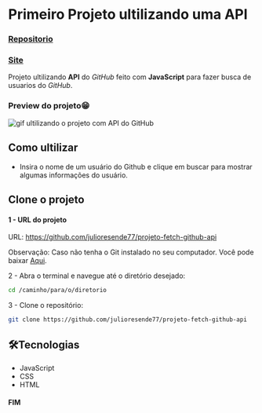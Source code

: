 # Primeiro Projeto ultilizando uma API

### [Repositorio](https://github.com/julioresende77/projeto-fetch-github-api/)

### [Site](https://julioresende77.github.io/projeto-fetch-github-api/)

Projeto ultilizando **API** do *GitHub* feito com **JavaScript** para fazer busca de usuarios do *GitHub*.

### Preview do projeto😁
<img src="./src/img/Gif-projeto-fetch-github-api.mp4" alt="gif ultilizando o projeto com API do GitHub">


## Como ultilizar
- Insira o nome de um usuário do Github e clique em buscar para mostrar algumas informações do usuário.

## Clone o projeto

#### 1 - URL do projeto
URL: https://github.com/julioresende77/projeto-fetch-github-api

Observação: Caso não tenha o Git instalado no seu computador. Você pode baixar [Aqui](https://git-scm.com/downloads).

2 - Abra o terminal e navegue até o diretório desejado:
```bash
cd /caminho/para/o/diretorio
```
3 - Clone o repositório:
```bash
git clone https://github.com/julioresende77/projeto-fetch-github-api
```

## 🛠️Tecnologias
- JavaScript
- CSS
- HTML

#### FIM